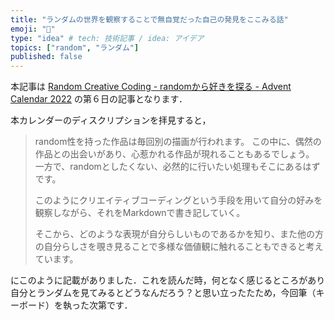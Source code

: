 ```yaml
---
title: "ランダムの世界を観察することで無自覚だった自己の発見をここみる話"
emoji: "📔"
type: "idea" # tech: 技術記事 / idea: アイデア
topics: ["random", "ランダム"]
published: false
---
```


本記事は [Random Creative Coding - randomから好きを探る - Advent Calendar 2022](https://qiita.com/advent-calendar/2022/random_creative_coding) の第６日の記事となります．

本カレンダーのディスクリプションを拝見すると，

> random性を持った作品は毎回別の描画が行われます。
> この中に、偶然の作品との出会いがあり、心惹かれる作品が現れることもあるでしょう。
> 一方で、randomとしたくない、必然的に行いたい処理もそこにあるはずです。
>
> このようにクリエイティブコーディングという手段を用いて自分の好みを観察しながら、それをMarkdownで書き記していく。
>
> そこから、どのような表現が自分らしいものであるかを知り、また他の方の自分らしさを覗き見ることで多様な価値観に触れることもできると考えています。

にこのように記載がありました．これを読んだ時，何となく感じるところがあり自分とランダムを見てみるとどうなんだろう？と思い立ったたため，今回筆（キーボード）を執った次第です．